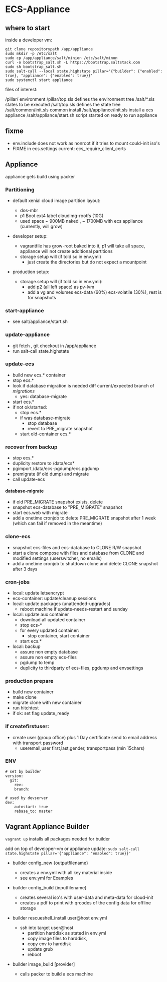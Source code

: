 # ECS-Appliance


## where to start

inside a developer vm:
```
git clone repositorypath /app/appliance
sudo mkdir -p /etc/salt
sudo cp /app/appliance/salt/minion /etc/salt/minon
curl -o bootstrap_salt.sh -L https://bootstrap.saltstack.com
sudo sh bootstrap_salt.sh
sudo salt-call --local state.highstate pillar='{"builder": {"enabled": true}, "appliance": {"enabled": true}}'
sudo systemctl start appliance
```

files of interest:

/pillar/            environment
/pillar/top.sls     defines the environment tree
/salt/*.sls         states to be executed
/salt/top.sls       defines the state tree
/salt/common/init.sls       common install
/salt/appliance/init.sls    install a ecs appliance
/salt/appliance/start.sh    script started on ready to run appliance

## fixme
+ env.include does not work as nonroot if it tries to mount could-init iso's
+ FIXME in ecs.settings current: ecs_require_client_certs

## Appliance

appliance gets build using packer

### Partitioning

+ default xenial cloud image partition layout:
    + dos-mbr
    + p1 Boot ext4 label cloudimg-rootfs (10G)
    + used space ~ 900MB naked , ~ 1700MB with ecs appliance (currently, will grow)

+ developer setup:
    + vagrantfile has grow-root baked into it, p1 will take all space, appliance will not create additional partitions
    + storage setup will (if told so in env.yml)
        + just create the directories but do not expect a mountpoint

+ production setup:
    + storage.setup will (if told so in env.yml):
        + add p2 (all left space) as pv-lvm
        + add a vg and volumes ecs-data (60%) ecs-volatile (30%), rest is for snapshots

### start-appliance
+ see salt/appliance/start.sh

### update-appliance
+ git fetch , git checkout in /app/appliance
+ run salt-call state.highstate

### update-ecs
+ build new ecs.* container
+ stop ecs.*
+ look if database migration is needed diff current/expected branch of *migrations*
    + yes: database-migrate
+ start ecs.*
+ if not ok/started:
    + stop ecs.*
    + if was database-migrate
        + stop database
        + revert to PRE_migrate snapshot
    + start old-container ecs.*

### recover from backup
+ stop ecs.*
+ duplicity restore to /data/ecs*
+ pgimport /data/ecs-pgdump/ecs.pgdump
+ premigrate (if old dump) and migrate
+ call update-ecs

#### database-migrate
+ if old PRE_MIGRATE snapshot exists, delete
+ snapshot ecs-database to "PRE_MIGRATE" snapshot
+ start ecs.web with migrate
+ add a onetime cronjob to delete PRE_MIGRATE snapshot after 1 week (which can fail if removed in the meantime)

### clone-ecs
+ snapshot ecs-files and ecs-database to CLONE R/W snapshot
+ start a clone compose with files and database from CLONE and modified settings
    (userswitcher, no emails)
+ add a onetime cronjob to shutdown clone and delete CLONE snapshot after 3 days

### cron-jobs
+ local: update letsencrypt
+ ecs-container: update/cleanup sessions
+ local: update packages (unattended-upgrades)
    + reboot machine if update-needs-restart and sunday
+ local: update aux container
    + download all updated container
    + stop ecs-*
    + for every updated container:
        + stop container, start container
    + start ecs.*
+ local: backup
    + assure non empty database
    + assure non empty ecs-files
    + pgdump to temp
    + duplicity to thirdparty of ecs-files, pgdump and envsettings

### production prepare
+ build new container
+ make clone
+ migrate clone with new container
+ run hitchtest
+ if ok: set flag update_ready

### if createfirstuser:
+ create user (group office) plus 1 Day certificate send to email address with transport password
    + useremail,user first,last,gender, transportpass (min 15chars)


### ENV
```
# set by builder
version:
  git:
    rev:
    branch:

# used by devserver
dev:
    autostart: true
    rebase_to: master

```

## Vagrant Appliance Builder

`vagrant up` installs all packages needed for builder

add on top of developer-vm or appliance update:
`sudo salt-call state.highstate pillar='{"appliance": "enabled": true}}'`

+ builder config_new {outputfilename}
    + creates a env.yml with all key material inside
    + see env.yml for Examples

+ builder config_build {inputfilename}
    + creates several iso's with user-data and meta-data for cloud-init
    + creates a pdf to print with qrcodes of the config data for offline storage

+ builder rescueshell_install user@host env.yml
    + ssh into target user@host
        + partition harddisk as stated in env.yml
        + copy image files to harddisk,
        + copy env to harddisk
        + update grub
        + reboot

+ builder image_build [provider]
    + calls packer to build a ecs machine
